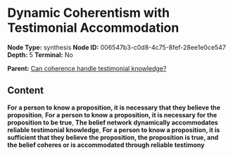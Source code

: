 # Dynamic Coherentism with Testimonial Accommodation

**Node Type:** synthesis
**Node ID:** 006547b3-c0d8-4c75-8fef-28ee1e0ce547
**Depth:** 5
**Terminal:** No

**Parent:** [Can coherence handle testimonial knowledge?](can-coherence-handle-testimonial-knowledge-antithesis-e972c965-292d-4320-a92f-095cfd0974fd.md)

## Content

**For a person to know a proposition, it is necessary that they believe the proposition**, **For a person to know a proposition, it is necessary for the proposition to be true**, **The belief network dynamically accommodates reliable testimonial knowledge**, **For a person to know a proposition, it is sufficient that they believe the proposition, the proposition is true, and the belief coheres or is accommodated through reliable testimony**
